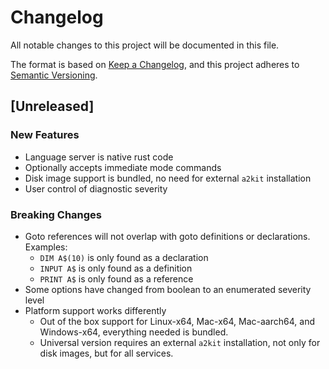 # Changelog

All notable changes to this project will be documented in this file.

The format is based on [Keep a Changelog](https://keepachangelog.com/en/1.1.0/),
and this project adheres to [Semantic Versioning](https://semver.org/spec/v2.0.0.html).

## [Unreleased]

### New Features

* Language server is native rust code
* Optionally accepts immediate mode commands
* Disk image support is bundled, no need for external `a2kit` installation
* User control of diagnostic severity

### Breaking Changes

* Goto references will not overlap with goto definitions or declarations.  Examples:
    - `DIM A$(10)` is only found as a declaration
    - `INPUT A$` is only found as a definition
    - `PRINT A$` is only found as a reference
* Some options have changed from boolean to an enumerated severity level
* Platform support works differently
    - Out of the box support for Linux-x64, Mac-x64, Mac-aarch64, and Windows-x64, everything needed is bundled.
    - Universal version requires an external `a2kit` installation, not only for disk images, but for all services.
